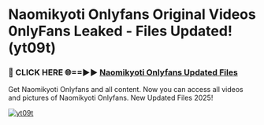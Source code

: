 # Naomikyoti Onlyfans Original Videos 0nlyFans Leaked - Files Updated! (yt09t)

<h3>🔴 CLICK HERE 🌐==►► <a href="https://tinyurl.com/2m67pmp6" rel="nofollow">Naomikyoti Onlyfans Updated Files</a></h3>

Get Naomikyoti Onlyfans and all content. Now you can access all videos and pictures of Naomikyoti Onlyfans. New Updated Files 2025!

[![yt09t](https://i.imgur.com/H4QAA4z.gif)](https://tinyurl.com/2m67pmp6)